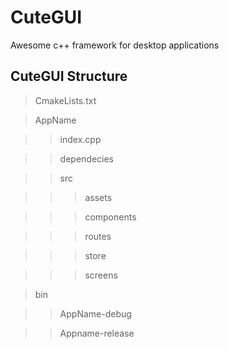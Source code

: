 # CuteGUI
Awesome c++ framework for desktop applications

## CuteGUI Structure
> CmakeLists.txt

> AppName
  
>> index.cpp
  
  
>> dependecies
  
  
>> src

>>> assets

>>> components

>>> routes

>>> store

>>> screens

> bin

>> AppName-debug

>> Appname-release
